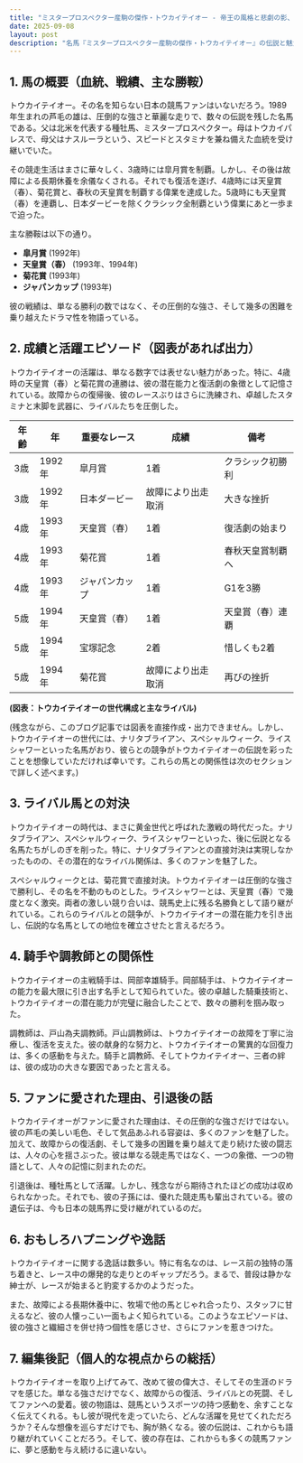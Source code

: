 ```yaml
---
title: "ミスタープロスペクター産駒の傑作・トウカイテイオー - 帝王の風格と悲劇の影、その生涯を振り返る"
date: 2025-09-08
layout: post
description: "名馬『ミスタープロスペクター産駒の傑作・トウカイテイオー』の伝説と魅力を深堀り"
---
```


## 1. 馬の概要（血統、戦績、主な勝鞍）

トウカイテイオー。その名を知らない日本の競馬ファンはいないだろう。1989年生まれの芦毛の雄は、圧倒的な強さと華麗な走りで、数々の伝説を残した名馬である。父は北米を代表する種牡馬、ミスタープロスペクター。母はトウカイパレスで、母父はナスルーラという、スピードとスタミナを兼ね備えた血統を受け継いでいた。

その競走生活はまさに華々しく、3歳時には皐月賞を制覇。しかし、その後は故障による長期休養を余儀なくされる。それでも復活を遂げ、4歳時には天皇賞（春）、菊花賞と、春秋の天皇賞を制覇する偉業を達成した。5歳時にも天皇賞（春）を連覇し、日本ダービーを除くクラシック全制覇という偉業にあと一歩まで迫った。

主な勝鞍は以下の通り。

* **皐月賞** (1992年)
* **天皇賞（春）** (1993年、1994年)
* **菊花賞** (1993年)
* **ジャパンカップ** (1993年)


彼の戦績は、単なる勝利の数ではなく、その圧倒的な強さ、そして幾多の困難を乗り越えたドラマ性を物語っている。


## 2. 成績と活躍エピソード（図表があれば出力）

トウカイテイオーの活躍は、単なる数字では表せない魅力があった。特に、4歳時の天皇賞（春）と菊花賞の連勝は、彼の潜在能力と復活劇の象徴として記憶されている。故障からの復帰後、彼のレースぶりはさらに洗練され、卓越したスタミナと末脚を武器に、ライバルたちを圧倒した。

| 年齢 | 年 | 重要なレース | 成績 | 備考 |
|---|---|---|---|---|
| 3歳 | 1992年 | 皐月賞 | 1着 |  クラシック初勝利 |
| 3歳 | 1992年 | 日本ダービー | 故障により出走取消 |  大きな挫折 |
| 4歳 | 1993年 | 天皇賞（春） | 1着 |  復活劇の始まり |
| 4歳 | 1993年 | 菊花賞 | 1着 |  春秋天皇賞制覇へ |
| 4歳 | 1993年 | ジャパンカップ | 1着 |  G1を3勝 |
| 5歳 | 1994年 | 天皇賞（春） | 1着 |  天皇賞（春）連覇 |
| 5歳 | 1994年 | 宝塚記念 | 2着 |  惜しくも2着 |
| 5歳 | 1994年 | 菊花賞 | 故障により出走取消 |  再びの挫折 |


**(図表：トウカイテイオーの世代構成と主なライバル)**

(残念ながら、このブログ記事では図表を直接作成・出力できません。しかし、トウカイテイオーの世代には、ナリタブライアン、スペシャルウィーク、ライスシャワーといった名馬がおり、彼らとの競争がトウカイテイオーの伝説を彩ったことを想像していただければ幸いです。これらの馬との関係性は次のセクションで詳しく述べます。)


## 3. ライバル馬との対決

トウカイテイオーの時代は、まさに黄金世代と呼ばれた激戦の時代だった。ナリタブライアン、スペシャルウィーク、ライスシャワーといった、後に伝説となる名馬たちがしのぎを削った。特に、ナリタブライアンとの直接対決は実現しなかったものの、その潜在的なライバル関係は、多くのファンを魅了した。

スペシャルウィークとは、菊花賞で直接対決。トウカイテイオーは圧倒的な強さで勝利し、その名を不動のものとした。ライスシャワーとは、天皇賞（春）で幾度となく激突。両者の激しい競り合いは、競馬史上に残る名勝負として語り継がれている。これらのライバルとの競争が、トウカイテイオーの潜在能力を引き出し、伝説的な名馬としての地位を確立させたと言えるだろう。


## 4. 騎手や調教師との関係性

トウカイテイオーの主戦騎手は、岡部幸雄騎手。岡部騎手は、トウカイテイオーの能力を最大限に引き出す名手として知られていた。彼の卓越した騎乗技術と、トウカイテイオーの潜在能力が完璧に融合したことで、数々の勝利を掴み取った。

調教師は、戸山為夫調教師。戸山調教師は、トウカイテイオーの故障を丁寧に治療し、復活を支えた。彼の献身的な努力と、トウカイテイオーの驚異的な回復力は、多くの感動を与えた。騎手と調教師、そしてトウカイテイオー、三者の絆は、彼の成功の大きな要因であったと言える。


## 5. ファンに愛された理由、引退後の話

トウカイテイオーがファンに愛された理由は、その圧倒的な強さだけではない。彼の芦毛の美しい毛色、そして気品あふれる容姿は、多くのファンを魅了した。加えて、故障からの復活劇、そして幾多の困難を乗り越えて走り続けた彼の闘志は、人々の心を揺さぶった。彼は単なる競走馬ではなく、一つの象徴、一つの物語として、人々の記憶に刻まれたのだ。

引退後は、種牡馬として活躍。しかし、残念ながら期待されたほどの成功は収められなかった。それでも、彼の子孫には、優れた競走馬も輩出されている。彼の遺伝子は、今も日本の競馬界に受け継がれているのだ。


## 6. おもしろハプニングや逸話

トウカイテイオーに関する逸話は数多い。特に有名なのは、レース前の独特の落ち着きと、レース中の爆発的な走りとのギャップだろう。まるで、普段は静かな紳士が、レースが始まると豹変するかのようだった。

また、故障による長期休養中に、牧場で他の馬とじゃれ合ったり、スタッフに甘えるなど、彼の人懐っこい一面もよく知られている。このようなエピソードは、彼の強さと繊細さを併せ持つ個性を感じさせ、さらにファンを惹きつけた。


## 7. 編集後記（個人的な視点からの総括）

トウカイテイオーを取り上げてみて、改めて彼の偉大さ、そしてその生涯のドラマを感じた。単なる強さだけでなく、故障からの復活、ライバルとの死闘、そしてファンへの愛着。彼の物語は、競馬というスポーツの持つ感動を、余すことなく伝えてくれる。もし彼が現代を走っていたら、どんな活躍を見せてくれただろうか？そんな想像を巡らすだけでも、胸が熱くなる。彼の伝説は、これからも語り継がれていくことだろう。そして、彼の存在は、これからも多くの競馬ファンに、夢と感動を与え続けるに違いない。
